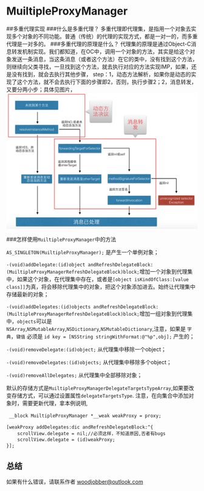 # MuiltipleProxyManager
##多重代理实现
###什么是多重代理？
多重代理即代理集，是指用一个对象去实现多个对象的不同功能。普通（传统）的代理的实现方式，都是一对一的，而多重代理是一对多的。
###多重代理的原理是什么？
代理集的原理是通过Object-C消息转发机制实现。我们都知道，在OC中，调用一个对象的方法，其实是给这个对象发送一条消息，当这条消息（或者这个方法）在它的类中，没有找到这个方法，则继续向父类寻找，一旦找到这个方法，就去执行对应的方法实现IMP，如果，还是没有找到，就会去执行其他步骤，
step：1，动态方法解析，如果你是动态的实现了这个方法，就不会去执行下面的步骤即2，否则，执行步骤2；2，消息转发，又要分两小步；具体见图片，
![image](https://github.com/woodjobber/MuiltipleProxyManager/blob/master/消息转发.png)

###怎样使用`MuiltipleProxyManager`中的方法

`AS_SINGLETON(MuiltipleProxyManager);` 是产生一个单例对象；

`-(void)addDelegate:(id)object andRefreshDelegateBlock:(MuiltipleProxyManagerRefreshDelegateBlock)block;`增加一个对象到代理集中，如果这个对象，在代理集中存在，或者是`[object isKindOfClass:[value class]]`为真，将会移除代理集中的对象，把这个对象添加进去。始终让代理集中存储最新的对象；

`-(void)addDelegates:(id)objects andRefreshDelegateBlock:(MuiltipleProxyManagerRefreshDelegateBlock)block;`增加一组对象到代理集中，`objects`可以是`NSArray`,`NSMutableArray`,`NSDictionary`,`NSMutableDictionary`,注意，如果是 `字典`，`键值` 必须是 `id key = [NSString stringWithFormat:@"%p",obj];` 产生的；

`-(void)removeDelegate:(id)object;`  从代理集中移除一个object；

`-(void)removeDelegates:(id)objects;` 从代理集中移除多个object；

`-(void)removeAllDelegates;` 从代理集中全部移除对象；

默认的存储方式是`MuiltipleProxyManagerDelegateTargetsTypeArray`,如果要改变存储方式，可以通过设置属性`delegateTargetsType`.
注意，在向集合中添加对象时，需要更新代理，拿本例说明,

  ` __block MuiltipleProxyManager *__weak weakProxy = proxy;`

    [weakProxy addDelegates:dic andRefreshDelegateBlock:^{
        scrollView.delegate = nil;//必须这样，不知道原因,否者有bugs
        scrollView.delegate = (id)weakProxy;
    }];
## 总结

如果有什么错误，请联系作者 woodjobber@outlook.com
